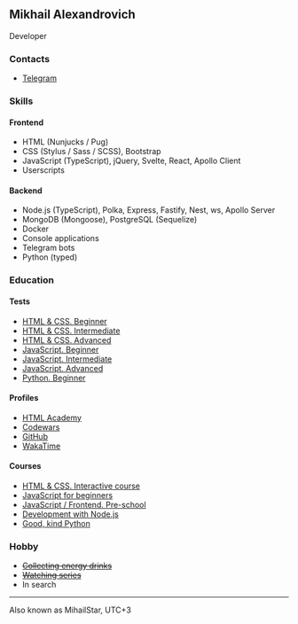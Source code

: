 ## Mikhail Alexandrovich

Developer

### Contacts

- [Telegram](https://t.me/MihailStar)

### Skills

#### Frontend

- HTML (Nunjucks / Pug)
- CSS (Stylus / Sass / SCSS), Bootstrap
- JavaScript (TypeScript), jQuery, Svelte, React, Apollo Client
- Userscripts

#### Backend

- Node.js (TypeScript), Polka, Express, Fastify, Nest, ws, Apollo Server
- MongoDB (Mongoose), PostgreSQL (Sequelize)
- Docker
- Console applications
- Telegram bots
- Python (typed)

### Education

#### Tests

- [HTML & CSS. Beginner](https://gb.ru/certificates/117565.en)
- [HTML & CSS. Intermediate](https://gb.ru/certificates/165131.en)
- [HTML & CSS. Advanced](https://gb.ru/certificates/243028.en)
- [JavaScript. Beginner](https://gb.ru/certificates/117574.en)
- [JavaScript. Intermediate](https://gb.ru/certificates/292478.en)
- [JavaScript. Advanced](https://gb.ru/certificates/302804.en)
- [Python. Beginner](https://gb.ru/certificates/2342088.en)

#### Profiles

- [HTML Academy](https://htmlacademy.ru/profile/mihailstar)
- [Codewars](https://www.codewars.com/users/MihailStar)
- [GitHub](https://github.com/MihailStar)
- [WakaTime](https://wakatime.com/@MihailStar)

#### Courses

- [HTML & CSS. Interactive course](https://gb.ru/certificates/700697.en)
- [JavaScript for beginners](https://stepik.org/cert/97493?lang=en)
- [JavaScript / Frontend. Pre-school](https://app.rs.school/certificate/2jk0gkd7)
- [Development with Node.js](https://app.rs.school/certificate/x790e32b)
- [Good, kind Python](https://stepik.org/cert/2252078?lang=en)

### Hobby

- ~~[Collecting energy drinks](https://docs.google.com/spreadsheets/d/1NsFn4s0EtRIKbg7T8mNV9j59-0Ndt5Gpxg3F3KN-FuE)~~
- ~~[Watching series](https://docs.google.com/spreadsheets/d/1f9vDWYscCjnVthOpENzHdp91fTY1x95NSvwtJRKO8Ao)~~
- In search

---

Also known as MihailStar, UTC+3
